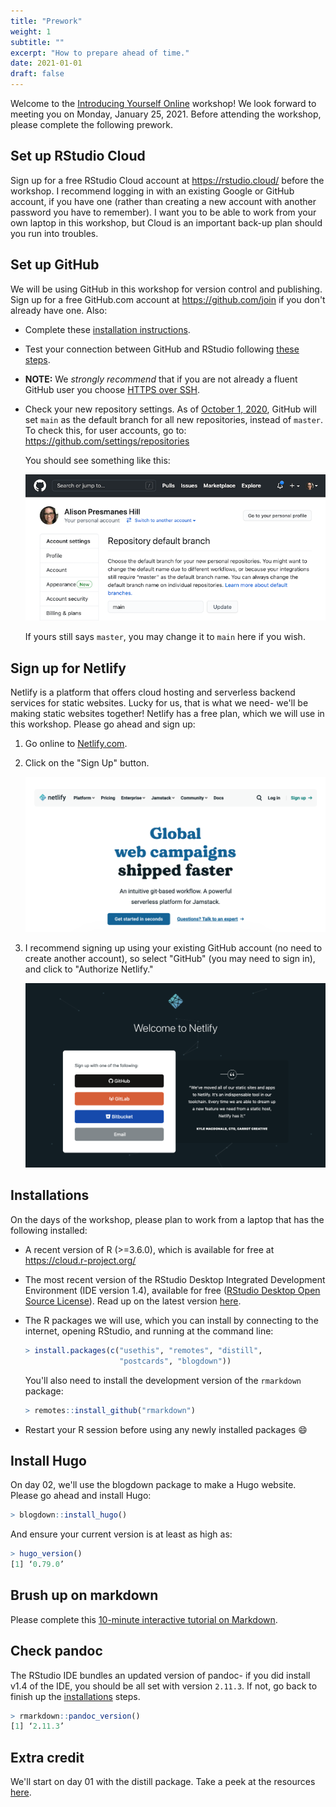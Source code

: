 ```yaml
---
title: "Prework"
weight: 1
subtitle: ""
excerpt: "How to prepare ahead of time."
date: 2021-01-01
draft: false
---
```


Welcome to the [Introducing Yourself Online](/) workshop! We look forward to meeting you on Monday, January 25, 2021. Before attending the workshop, please complete the following prework.

## Set up RStudio Cloud

Sign up for a free RStudio Cloud account at https://rstudio.cloud/ before the workshop. I recommend logging in with an existing Google or GitHub account, if you have one (rather than creating a new account with another password you have to remember). I want you to be able to work from your own laptop in this workshop, but Cloud is an important back-up plan should you run into troubles.

## Set up GitHub

We will be using GitHub in this workshop for version control and publishing. Sign up for a free GitHub.com account at <https://github.com/join> if you don't already have one. Also:

+ Complete these [installation instructions](https://happygitwithr.com/install-intro.html).
    
+ Test your connection between GitHub and RStudio following [these steps](https://happygitwithr.com/connect-intro.html).

+ **NOTE:** We *strongly recommend* that if you are not already a fluent GitHub user you choose [HTTPS over SSH](https://happygitwithr.com/credential-caching.html).

+ Check your new repository settings. As of [October 1, 2020](https://github.blog/changelog/2020-08-26-set-the-default-branch-for-newly-created-repositories/), GitHub will set `main` as the default branch for all new repositories, instead of `master`. To check this, for user accounts, go to: <https://github.com/settings/repositories>

    You should see something like this:

    ![](github-main.png)

    If yours still says `master`, you may change it to `main` here if you wish.
    
## Sign up for Netlify

Netlify is a platform that offers cloud hosting and serverless backend services for static websites. Lucky for us, that is what we need- we'll be making static websites together! Netlify has a free plan, which we will use in this workshop. Please go ahead and sign up:

1. Go online to [Netlify.com](https://www.netlify.com/).

1. Click on the "Sign Up" button. 

    ![](netlify-signup.png)

1. I recommend signing up using your existing GitHub account (no need to create another account), so select "GitHub" (you may need to sign in), and click to "Authorize Netlify."

    ![](netlify-github.png)


## Installations

On the days of the workshop, please plan to work from a laptop that has the following installed:

+ A recent version of R (>=3.6.0), which is available for free at https://cloud.r-project.org/
    
+ The most recent version of the RStudio Desktop Integrated Development Environment (IDE version 1.4), available for free ([RStudio Desktop Open Source License](https://www.rstudio.com/products/rstudio/download/#download)). Read up on the latest version [here](https://blog.rstudio.com/2021/01/19/announcing-rstudio-1-4/).
    
+ The R packages we will use, which you can install by connecting to the internet, opening RStudio, and running at the command line:

    ```r
    > install.packages(c("usethis", "remotes", "distill", 
                         "postcards", "blogdown"))
    ```
    
    You'll also need to install the development version of the `rmarkdown` package:
    
    ```r
    > remotes::install_github("rmarkdown")
    ```
    
+ Restart your R session before using any newly installed packages :smile:

## Install Hugo

On day 02, we'll use the blogdown package to make a Hugo website. Please go ahead and install Hugo:
 
```r
> blogdown::install_hugo()
```

And ensure your current version is at least as high as:

```r
> hugo_version()
[1] ‘0.79.0’
```

## Brush up on markdown

Please complete this [10-minute interactive tutorial on Markdown](https://commonmark.org/help/tutorial/). 

## Check pandoc

The RStudio IDE bundles an updated version of pandoc- if you did install v1.4 of the IDE, you should be all set with version `2.11.3`. If not, go back to finish up the [installations](#installations) steps.

```r
> rmarkdown::pandoc_version()
[1] ‘2.11.3’
```

## Extra credit

We'll start on day 01 with the distill package. Take a peek at the resources [here](/package/distill/).
